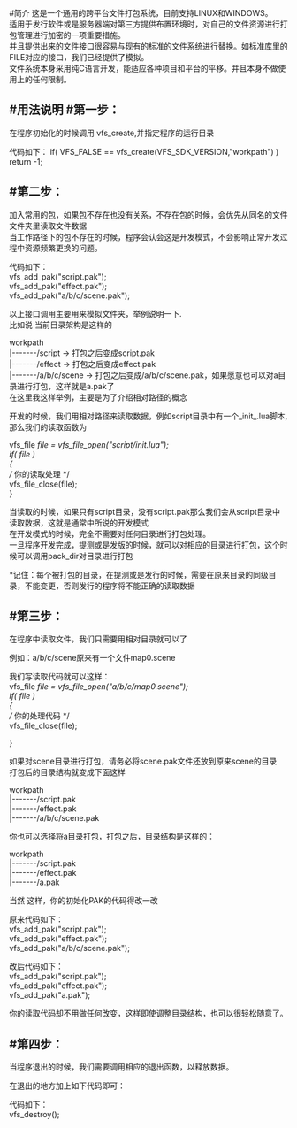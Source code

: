#简介
    这是一个通用的跨平台文件打包系统，目前支持LINUX和WINDOWS。</br>
    适用于发行软件或是服务器端对第三方提供布置环境时，对自己的文件资源进行打包管理进行加密的一项重要措施。</br>
    并且提供出来的文件接口很容易与现有的标准的文件系统进行替换。如标准库里的FILE对应的接口，我们已经提供了模拟。</br>
    文件系统本身采用纯C语言开发，能适应各种项目和平台的平移。并且本身不做使用上的任何限制。</br>

#用法说明
#第一步：
-------------------------------------------------------------------------------
  在程序初始化的时候调用 vfs_create,并指定程序的运行目录
    
  代码如下：
  if( VFS_FALSE == vfs_create(VFS_SDK_VERSION,"workpath") )  
      return -1;  

#第二步：  
-------------------------------------------------------------------------------
  加入常用的包，如果包不存在也没有关系，不存在包的时候，会优先从同名的文件文件夹里读取文件数据   
  当工作路径下的包不存在的时候，程序会认会这是开发模式，不会影响正常开发过程中资源频繁更换的问题。  
  
  代码如下：  
  vfs_add_pak("script.pak");  
  vfs_add_pak("effect.pak");  
  vfs_add_pak("a/b/c/scene.pak");  

  以上接口调用主要用来模拟文件夹，举例说明一下.  
  比如说 当前目录架构是这样的  
  
  workpath  
  |-------/script           -> 打包之后变成script.pak  
  |-------/effect           -> 打包之后变成effect.pak   
  |-------/a/b/c/scene      -> 打包之后变成/a/b/c/scene.pak，如果愿意也可以对a目录进行打包，这样就是a.pak了  
                               在这里我这样举例，主要是为了介绍相对路径的概念  

  开发的时候，我们用相对路径来读取数据，例如script目录中有一个_init_.lua脚本,那么我们的读取函数为  

  vfs_file *file = vfs_file_open("script/_init_.lua");  
  if( file )  
  {  
    /* 你的读取处理 */  
    vfs_file_close(file);  
  }  

  当读取的时候，如果只有script目录，没有script.pak那么我们会从script目录中读取数据，这就是通常中所说的开发模式  
  在开发模式的时候，完全不需要对任何目录进行打包处理。  
  一旦程序开发完成，提测或是发版的时候，就可以对相应的目录进行打包，这个时候可以调用pack_dir对目录进行打包  
  
  *记住：每个被打包的目录，在提测或是发行的时候，需要在原来目录的同级目录，不能变更，否则发行的程序将不能正确的读取数据  

#第三步：
-------------------------------------------------------------------------------
  在程序中读取文件，我们只需要用相对目录就可以了  

  例如：a/b/c/scene原来有一个文件map0.scene  

  我们写读取代码就可以这样：  
  vfs_file *file = vfs_file_open("a/b/c/map0.scene");  
  if( file )  
  {  
      /* 你的处理代码 */  
      vfs_file_close(file);  
  
  }  
  
  如果对scene目录进行打包，请务必将scene.pak文件还放到原来scene的目录  
  打包后的目录结构就变成下面这样  
  
  workpath  
  |-------/script.pak  
  |-------/effect.pak  
  |-------/a/b/c/scene.pak  
  
  你也可以选择将a目录打包，打包之后，目录结构是这样的：  
    
  workpath  
  |-------/script.pak  
  |-------/effect.pak  
  |-------/a.pak  
  
  当然 这样，你的初始化PAK的代码得改一改  
   
  原来代码如下：  
  vfs_add_pak("script.pak");  
  vfs_add_pak("effect.pak");  
  vfs_add_pak("a/b/c/scene.pak");  
  
  改后代码如下：  
  vfs_add_pak("script.pak");  
  vfs_add_pak("effect.pak");  
  vfs_add_pak("a.pak");  
  
  你的读取代码却不用做任何改变，这样即使调整目录结构，也可以很轻松随意了。  
  
  
#第四步：  
-------------------------------------------------------------------------------
  当程序退出的时候，我们需要调用相应的退出函数，以释放数据。  
  
  在退出的地方加上如下代码即可：  
    
  代码如下：   
  vfs_destroy();  




